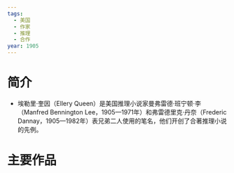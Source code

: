 ```yaml
---
tags:
  - 美国
  - 作家
  - 推理
  - 合作
year: 1905
---
```

# 简介

- 埃勒里·奎因（Ellery Queen）是美国推理小说家曼弗雷德·班宁顿·李（Manfred Bennington Lee，1905—1971年）和弗雷德里克·丹奈（Frederic Dannay，1905—1982年）表兄弟二人使用的笔名，他们开创了合著推理小说的先例。
# 主要作品
